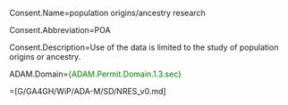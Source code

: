 Consent.Name=population origins/ancestry research

Consent.Abbreviation=POA

Consent.Description=Use of the data is limited to the study of population origins or ancestry.

ADAM.Domain=<font color=green>{ADAM.Permit.Domain.1.3.sec}</font>

=[G/GA4GH/WiP/ADA-M/SD/NRES_v0.md]
